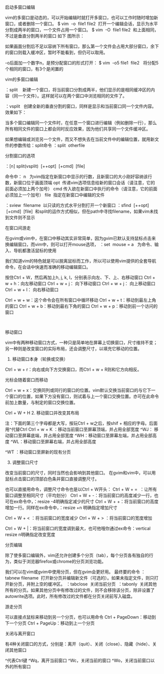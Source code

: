 启动多窗口编辑

viｍ的多窗口是动态的，可以开始编辑时就打开多窗口，也可以工作时随时增加新窗口，或者删除一个窗口。
$ vim  -o  file1 file2  打开一个编辑会话，显示为水平分割成两半的窗口，一个文件占用一个窗口。
$ vim  -O  file1 file2  和上面相同，不过是垂直分割两半的窗口
如下 图所示：


如果画面分割后不足以容纳下所有窗口，那么第一个文件会占用大部分窗口，余下的窗口则载入缓冲区，暂时不能看到，但仍可以取用。


-o后面加一个数字n，是预分配窗口的形式打开：
$ vim  -o5 file1  file2   将分配5个相同的窗口，有3个是闲置的


vim的多窗口编辑

：split    新建一个窗口，将当前窗口分割成两半，他们显示的是相同缓冲区的内容（同一个文件）。这样就可以在两个窗口中浏览相同的文件了。

：vsplit   创建全新的垂直分割的窗口，同样是显示和当前窗口同一个文件内容。效果如下：


当多个窗口编辑同一个文件时，在任意一个窗口进行编辑（例如删除一行），那么所有相同文件的窗口上都会同时反应效果，因为他们共享同一个文件缓冲区。


如果想编辑或浏览另一个文件，而又不想失去在当前文件中的编辑位置，就用新文件的参数传给：split命令
：split  otherfile



分割窗口的选项

：[n] split(vsplit)  [++opt]  [+cmd]  [file]

命令中：
n   为vim指定在新窗口中显示的行数，且新窗口的大小刚好容纳该行数，新窗口位于画面顶端
opt  传递vim选项信息给新的窗口会话（请注意，它的前面必须加上两个加号）
cmd 传入欲在新窗口中执行的命令（请注意，它的前面必须加上一个加号）
file  指定在新窗口中编辑的文件

：sview  filename  以只读的方式水平分割打开一个新窗口
：sfind  [++opt]  [+cmd]  [file]  和split的运作方式相似，但在path中寻找filename，如果vim未找到文件则不显示


在窗口间游走

在gvim或vim中，在窗口中移动其实非常简单，因为gvim已默认支持鼠标点击来换编辑窗口，而vim中，则可以打开mouse选项，
：set  mouse = a   为命令、输入、导航都激活鼠标的使用

我们知道vim的特色就是可以脱离鼠标而工作，所以可以使用vim提供的全套导航命令，在会话中快速而准确的移动编辑窗口。

按住Ctrl + W，然后再加上h, j, k, l，分别表示向左、下、上、右移动窗口
Ctrl + w + h：向左移动窗口
Ctrl + w + j： 向下移动窗口
Ctrl + w + j： 向上移动窗口
Ctrl + w + l： 向右移动窗口

Ctrl + w + w：这个命令会在所有窗口中循环移动
Ctrl + w + t：移动到最左上角的窗口
Ctrl + w + b：移动到最右下角的窗口
Ctrl + w + p：移动到前一个访问的窗口

 

移动窗口

vim中有两种移动窗口方式，一种只是简单地在屏幕上切换窗口，尺寸维持不变；另一种则是改变窗口的实际布局，还会调整尺寸，以填充它移动的位置。

1. 移动窗口本身（轮换或交换）

Ctrl + w + r：向右或向下方交换窗口，而Ctrl + w + R则和它方向相反。

光标会随着窗口而移动

Ctrl + w + x：交换同列或同行的窗口的位置。vim默认交换当前窗口的与它下一个窗口的位置，如果下方没有窗口，则试着与上一个窗口交换位置。亦可在此命令前加上数量，与制定的窗口交换位置。

Ctrl + W + H
2. 移动窗口并改变其布局

注：下面的第三个字母都是大写，按玩Ctrl + w之后，按shif + 相应的字母。后面用^代替Ctrl
Ctrl + w + K ：移动当前窗口至屏幕顶端，并占用全部宽度
^WJ： 移动窗口至屏幕底端，并占用全部宽度
^WH：移动窗口至屏幕左端，并占用全部高度
^WL：移动窗口至屏幕右端，并占用全部高度

^WT ：移动窗口至屏新的现有分页

3. 调整窗口尺寸

改变当前窗口的尺寸，同时当然也会影响到其他窗口。
在gvim和vim中，可以用鼠标点击窗口的顶部白色条并窗口直接调整尺寸。

也可以直接用命令，调整尺寸命令也是以Ctrl + W开头：
Ctrl + W + =  ：让所有窗口调整至相同尺寸（平均划分）
Ctrl + W + -：将当前窗口的高度减少一行，也可在ex命令中，：resize -4明确指定减少的尺寸
Ctrl + W + +：将当前窗口的高度增加一行。同样在ex命令中，：resize +n 明确指定增加尺寸

Ctrl + W + < ：将当前窗口的宽度减少
Ctrl + W + > ：将当前窗口的宽度增加

Ctrl + W + |：将当前窗口的宽度调到最大，也可他哦你通过ex命令：vertical resize n明确指定改变宽度





分页编辑

除了使多窗口编辑外，vim还允许创建多个分页（tab），每个分页各有独自的行为，类似于浏览器firefox或chrome的分页浏览功能。

我们可以在vim或gvim中使用分页，但在gvim会更好用。
最终要的命令
：tabnew filename  打开新分页并编辑新文件（可选的）。如果未指定文件，则只打开新分页，并附上空的缓冲区。
：tabclose  关闭当前分页
 ：tabonly  关闭其他所有的分页。如果其他分页中有修改过的文件，则不会移除该分页，除非设置了autowrite选项。此时，所有修改过的文件都在分页关闭前写入磁盘。

游走分页

可以直接点鼠标来移动到另一个分页，也可以用命令
Ctrl + PageDown：移动到下一个分页
Ctrl + PageUp：移动到上一个分页


关闭与离开窗口

有4种关闭窗口的方式，分别是：离开（quit）、关闭（close）、隐藏（hide）、关闭其他窗口

^代表Ctrl键
^Wq，离开当前窗口
^Wc，关闭当前的窗口
^Wo，关闭当前窗口以外的所有窗口
